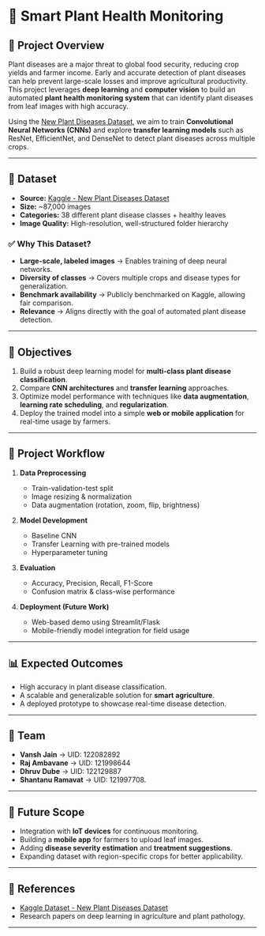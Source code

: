 # 🌱 Smart Plant Health Monitoring

## 📌 Project Overview
Plant diseases are a major threat to global food security, reducing crop yields and farmer income. Early and accurate detection of plant diseases can help prevent large-scale losses and improve agricultural productivity.  
This project leverages **deep learning** and **computer vision** to build an automated **plant health monitoring system** that can identify plant diseases from leaf images with high accuracy.

Using the [New Plant Diseases Dataset](https://www.kaggle.com/datasets/vipoooool/new-plant-diseases-dataset?resource=download), we aim to train **Convolutional Neural Networks (CNNs)** and explore **transfer learning models** such as ResNet, EfficientNet, and DenseNet to detect plant diseases across multiple crops.

---

## 📂 Dataset
- **Source:** [Kaggle - New Plant Diseases Dataset](https://www.kaggle.com/datasets/vipoooool/new-plant-diseases-dataset?resource=download)  
- **Size:** ~87,000 images  
- **Categories:** 38 different plant disease classes + healthy leaves  
- **Image Quality:** High-resolution, well-structured folder hierarchy  

### ✅ Why This Dataset?
- **Large-scale, labeled images** → Enables training of deep neural networks.  
- **Diversity of classes** → Covers multiple crops and disease types for generalization.  
- **Benchmark availability** → Publicly benchmarked on Kaggle, allowing fair comparison.  
- **Relevance** → Aligns directly with the goal of automated plant disease detection.  

---

## 🎯 Objectives
1. Build a robust deep learning model for **multi-class plant disease classification**.  
2. Compare **CNN architectures** and **transfer learning** approaches.  
3. Optimize model performance with techniques like **data augmentation**, **learning rate scheduling**, and **regularization**.  
4. Deploy the trained model into a simple **web or mobile application** for real-time usage by farmers.  

---

## 🚀 Project Workflow
1. **Data Preprocessing**  
   - Train-validation-test split  
   - Image resizing & normalization  
   - Data augmentation (rotation, zoom, flip, brightness)  

2. **Model Development**  
   - Baseline CNN  
   - Transfer Learning with pre-trained models  
   - Hyperparameter tuning  

3. **Evaluation**  
   - Accuracy, Precision, Recall, F1-Score  
   - Confusion matrix & class-wise performance  

4. **Deployment (Future Work)**  
   - Web-based demo using Streamlit/Flask  
   - Mobile-friendly model integration for field usage  

---

## 📊 Expected Outcomes
- High accuracy in plant disease classification.  
- A scalable and generalizable solution for **smart agriculture**.  
- A deployed prototype to showcase real-time disease detection.  

---

## 👥 Team
- **Vansh Jain** → UID: 122082892
- **Raj Ambavane** → UID: 121998644
- **Dhruv Dube** → UID: 122129887
- **Shantanu Ramavat** → UID: 121997708.  

---

## 🔮 Future Scope
- Integration with **IoT devices** for continuous monitoring.  
- Building a **mobile app** for farmers to upload leaf images.  
- Adding **disease severity estimation** and **treatment suggestions**.  
- Expanding dataset with region-specific crops for better applicability.  

---

## 📜 References
- [Kaggle Dataset - New Plant Diseases Dataset](https://www.kaggle.com/datasets/vipoooool/new-plant-diseases-dataset?resource=download)  
- Research papers on deep learning in agriculture and plant pathology.  

---

